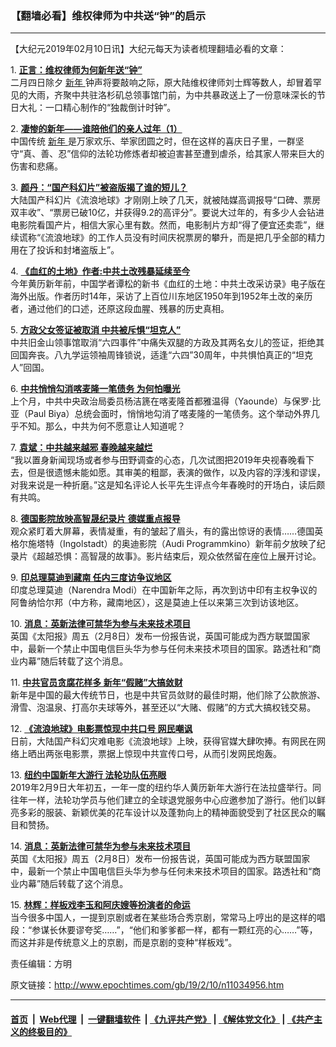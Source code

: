 ### 【翻墙必看】维权律师为中共送“钟”的启示
------------------------

<p>
 【大纪元2019年02月10日讯】大纪元每天为读者梳理翻墙必看的文章：
</p>
<p>
 1.
 <b>
  <a href="http://www.epochtimes.com/gb/19/2/9/n11034408.htm" rel="noopener noreferrer" target="_blank">
   正言：维权律师为何新年送“钟”
  </a>
 </b>
 <br/>
 二月四日除夕
 <a href="http://www.epochtimes.com/gb/tag/%E6%96%B0%E5%B9%B4.html">
  新年
 </a>
 钟声将要敲响之际，原大陆维权律师刘士辉等数人，却冒着罕见的大雨，齐聚中共驻洛杉矶总领事馆门前，为中共暴政送上了一份意味深长的节日大礼：一口精心制作的“独裁倒计时钟”。
</p>
<p>
 2.
 <b>
  <a href="http://www.epochtimes.com/gb/19/2/8/n11032494.htm" rel="noopener noreferrer" target="_blank">
   凄惨的新年——谁陪他们的亲人过年（1）
  </a>
 </b>
 <br/>
 中国传统
 <a href="http://www.epochtimes.com/gb/tag/%E6%96%B0%E5%B9%B4.html">
  新年
 </a>
 是万家欢乐、举家团圆之时，但在这样的喜庆日子里，一群坚守“真、善、忍”信仰的法轮功修炼者却被迫害甚至遭到虐杀，给其家人带来巨大的伤害和悲痛。
</p>
<p>
 3.
 <b>
  <a href="http://www.epochtimes.com/gb/19/2/9/n11034597.htm" rel="noopener noreferrer" target="_blank">
   颜丹：“国产科幻片”被盗版揭了谁的短儿？
  </a>
 </b>
 <br/>
 大陆国产科幻片《流浪地球》才刚刚上映了几天，就被陆媒高调报导“口碑、票房双丰收”、“票房已破10亿，并获得9.2的高评分”。要说大过年的，有多少人会钻进电影院看国产片，相信大家心里有数。然而，电影制片方却“得了便宜还卖乖”，继续谎称“《流浪地球》的工作人员没有时间庆祝票房的攀升，而是把几乎全部的精力用在了投诉和封堵盗版上”。
</p>
<p>
 4.
 <b>
  <a href="http://www.epochtimes.com/gb/19/2/9/n11034781.htm" rel="noopener noreferrer" target="_blank">
   《血红的土地》作者:中共土改残暴延续至今
  </a>
 </b>
 <br/>
 今年黄历新年前，中国学者谭松的新书《血红的土地：中共土改采访录》电子版在海外出版。作者历时14年，采访了上百位川东地区1950年到1952年土改的亲历者，通过他们的口述，还原这段血腥、残暴的历史真相。
</p>
<p>
 5.
 <b>
  <a href="http://www.epochtimes.com/gb/19/2/9/n11034628.htm" rel="noopener noreferrer" target="_blank">
   方政父女签证被取消 中共被斥惧“坦克人”
  </a>
 </b>
 <br/>
 中共旧金山领事馆取消“六四事件”中痛失双腿的方政及其两名女儿的签证，拒绝其回国奔丧。八九学运领袖周锋锁说，适逢“六四”30周年，中共惧怕真正的“坦克人”回国。
</p>
<p>
 6.
 <b>
  <a href="http://www.epochtimes.com/gb/19/2/6/n11029114.htm" rel="noopener noreferrer" target="_blank">
   中共悄悄勾消喀麦隆一笔债务 为何怕曝光
  </a>
 </b>
 <br/>
 上个月，中共中央政治局委员杨洁篪在喀麦隆首都雅温得（Yaounde）与保罗‧比亚（Paul Biya）总统会面时，悄悄地勾消了喀麦隆的一笔债务。这个举动外界几乎不知。那么，中共为何不愿意让人知道呢？
</p>
<p>
 7.
 <b>
  <a href="http://www.epochtimes.com/gb/19/2/8/n11032100.htm" rel="noopener noreferrer" target="_blank">
   袁斌：中共越来越邪 春晚越来越烂
  </a>
 </b>
 <br/>
 “我以置身新闻现场或者参与田野调查的心态，几次试图把2019年央视春晚看下去，但是很遗憾未能如愿。其审美的粗鄙，表演的做作，以及内容的浮浅和谬误，对我来说是一种折磨。”这是知名评论人长平先生评点今年春晚时的开场白，读后颇有共鸣。
</p>
<p>
 8.
 <b>
  <a href="http://www.epochtimes.com/gb/19/2/9/n11033624.htm" rel="noopener noreferrer" target="_blank">
   德国影院放映高智晟纪录片 德媒重点报导
  </a>
 </b>
 <br/>
 观众紧盯着大屏幕，表情凝重，有的皱起了眉头，有的露出惊讶的表情……德国英格尔施塔特（Ingolstadt）的奥迪影院（Audi Programmkino）新年前夕放映了纪录片《超越恐惧：高智晟的故事》。影片结束后，观众依然留在座位上展开讨论。
</p>
<p>
 9.
 <b>
  <a href="http://www.epochtimes.com/gb/19/2/9/n11034513.htm" rel="noopener noreferrer" target="_blank">
   印总理莫迪到藏南 任内三度访争议地区
  </a>
 </b>
 <br/>
 印度总理莫迪（Narendra Modi）在中国新年之际，再次到访中印有主权争议的阿鲁纳恰尔邦（中方称，藏南地区），这是莫迪上任以来第三次到访该地区。
</p>
<p>
 10.
 <b>
  <a href="http://www.epochtimes.com/gb/19/2/9/n11034647.htm" rel="noopener noreferrer" target="_blank">
   消息：英新法律可禁华为参与未来技术项目
  </a>
 </b>
 <br/>
 英国《太阳报》周五（2月8日）发布一份报告说，英国可能成为西方联盟国家中，最新一个禁止中国电信巨头华为参与任何未来技术项目的国家。路透社和“商业内幕”随后转载了这个消息。
</p>
<p>
 11.
 <b>
  <a href="http://www.epochtimes.com/gb/19/2/9/n11034557.htm" rel="noopener noreferrer" target="_blank">
   中共官员贪腐花样多 新年“假赌”大搞敛财
  </a>
 </b>
 <br/>
 新年是中国的最大传统节日，也是中共官员敛财的最佳时期，他们除了公款旅游、滑雪、泡温泉、打高尔夫球等外，甚至还以“大赌、假赌”的方式大搞权钱交易。
</p>
<p>
 12.
 <b>
  <a href="http://www.epochtimes.com/gb/19/2/9/n11033589.htm" rel="noopener noreferrer" target="_blank">
   《流浪地球》电影票惊现中共口号 网民嘲讽
  </a>
 </b>
 <br/>
 日前，大陆国产科幻灾难电影《流浪地球》上映，获得官媒大肆吹捧。有网民在网络上晒出两张电影票，票据上惊现中共宣传口号，从而引发网民炮轰。
</p>
<p>
 13.
 <b>
  <a href="http://www.epochtimes.com/gb/19/2/9/n11034814.htm" rel="noopener noreferrer" target="_blank">
   纽约中国新年大游行 法轮功队伍亮眼
  </a>
 </b>
 <br/>
 2019年2月9日大年初五，一年一度的纽约华人黄历新年大游行在法拉盛举行。同往年一样，法轮功学员与他们建立的全球退党服务中心应邀参加了游行。他们以鲜亮多彩的服装、新颖优美的花车设计以及蓬勃向上的精神面貌受到了社区民众的瞩目和赞扬。
</p>
<p>
 14.
 <b>
  <a href="http://www.epochtimes.com/gb/19/2/9/n11034647.htm" rel="noopener noreferrer" target="_blank">
   消息：英新法律可禁华为参与未来技术项目
  </a>
 </b>
 <br/>
 英国《太阳报》周五（2月8日）发布一份报告说，英国可能成为西方联盟国家中，最新一个禁止中国电信巨头华为参与任何未来技术项目的国家。路透社和“商业内幕”随后转载了这个消息。
</p>
<p>
 15.
 <b>
  <a href="http://www.epochtimes.com/gb/19/2/9/n11034634.htm" rel="noopener noreferrer" target="_blank">
   林辉：样板戏李玉和阿庆嫂等扮演者的命运
  </a>
 </b>
 <br/>
 当今很多中国人，一提到京剧或者在某些场合秀京剧，常常马上哼出的是这样的唱段：“参谋长休要谬夸奖……”，“他们和爹爹都一样，都有一颗红亮的心……”等，而这并非是传统意义上的京剧，而是京剧的变种“样板戏”。
</p>
<p>
 责任编辑：方明
</p>

原文链接：http://www.epochtimes.com/gb/19/2/10/n11034956.htm


------------------------
#### [首页](https://github.com/gfw-breaker/banned-news/blob/master/README.md) &nbsp;|&nbsp; [Web代理](https://github.com/labour-camp/helloworld) &nbsp;|&nbsp; [一键翻墙软件](https://github.com/gfw-breaker/nogfw/blob/master/README.md) &nbsp;| [《九评共产党》](https://github.com/gfw-breaker/9ping.md/blob/master/README.md#九评之一评共产党是什么) | [《解体党文化》](https://github.com/gfw-breaker/jtdwh.md/blob/master/README.md) | [《共产主义的终极目的》](https://github.com/gfw-breaker/gczydzjmd.md/blob/master/README.md)

